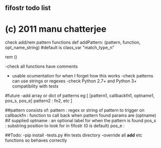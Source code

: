 ## fifostr todo list
#
#  (c) 2011 manu chatterjee 

check add/rem pattern functions
def addPattern: (pattern, function, opt_name_string) #default is class_var "match_type_n"

rem ()


-check all functions have comments
- usable ocumentation for when I forget how this works
-check patterns can use strings or regexes
-check Python 2.7+ and Python 3+ compatibility with tests


#future
-add array or dict of patterns  eg
	[
		[pattern1, callbackfn1, optname1,  pos_s, pos_e] 
		pattern2 : fn2,
		etc
	]


##pattern consists of:
	pattern 	: regex or string of pattern to trigger on
	callbackfn 	: function to call back when pattern found
		params are (optname) #if supplied 
	optname 	: an optional label for when the pattern is found
	pos_s		: substring position to look for in fifostr (0 is default)
	pos_e		: 


##Todo:
-pip install
-tests.py  #in tests directory
-override all __add__ etc functions so behaves correctly
